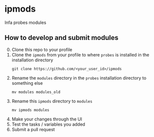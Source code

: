 # ipmods
Infa probes modules

##  How to develop and submit modules

0. Clone this repo to your profile
1. Clone the `ipmods` from your profile to where `probes` is installed in the installation directory
    ```
    git clone https://github.com/<your_user_id>/ipmods
    ```
2. Rename the `modules` directory in the `probes` installation directory to something else
    ```
    mv modules modules_old
    ```
3. Rename this `ipmods` directory to `modules`
    ```
    mv ipmods modules
    ```
4. Make your changes through the UI
5. Test the tasks / variables you added
6. Submit a pull request
